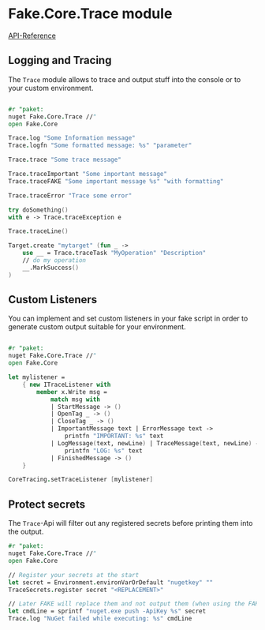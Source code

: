 # Fake.Core.Trace module

[API-Reference](apidocs/v5/fake-core-trace.html)

## Logging and Tracing

The `Trace` module allows to trace and output stuff into the console or to your custom environment.

```fsharp

#r "paket:
nuget Fake.Core.Trace //"
open Fake.Core

Trace.log "Some Information message"
Trace.logfn "Some formatted message: %s" "parameter"

Trace.trace "Some trace message"

Trace.traceImportant "Some important message"
Trace.traceFAKE "Some important message %s" "with formatting"

Trace.traceError "Trace some error"

try doSomething()
with e -> Trace.traceException e

Trace.traceLine()

Target.create "mytarget" (fun _ ->
    use __ = Trace.traceTask "MyOperation" "Description"
    // do my operation
    __.MarkSuccess()
)

```

## Custom Listeners

You can implement and set custom listeners in your fake script in order to generate custom output suitable for your environment.

```fsharp

#r "paket:
nuget Fake.Core.Trace //"
open Fake.Core

let mylistener =
    { new ITraceListener with
        member x.Write msg =
            match msg with
            | StartMessage -> ()
            | OpenTag _ -> ()
            | CloseTag _ -> ()
            | ImportantMessage text | ErrorMessage text ->
                printfn "IMPORTANT: %s" text
            | LogMessage(text, newLine) | TraceMessage(text, newLine) ->
                printfn "LOG: %s" text
            | FinishedMessage -> ()
    }

CoreTracing.setTraceListener [mylistener]

```

## Protect secrets

The `Trace`-Api will filter out any registered secrets before printing them into the output.

```fsharp
#r "paket:
nuget Fake.Core.Trace //"
open Fake.Core

// Register your secrets at the start
let secret = Environment.environVarOrDefault "nugetkey" ""
TraceSecrets.register secret "<REPLACEMENT>"

// Later FAKE will replace them and not output them (when using the FAKE-Tracing capabilites)
let cmdLine = sprintf "nuget.exe push -ApiKey %s" secret
Trace.log "NuGet failed while executing: %s" cmdLine
```

